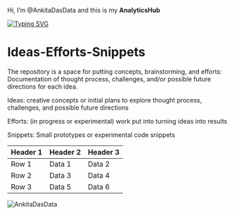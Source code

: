Hi, I’m @AnkitaDasData and this is my **AnalyticsHub**

[![Typing SVG](https://readme-typing-svg.demolab.com/?lines=This+is+a+repository+of+Projetcs;Analytics+Hub)](https://git.io/typing-svg)

# Ideas-Efforts-Snippets
The repository is a space for putting concepts, brainstorming, and efforts:
Documentation of thought process, challenges, and/or possible future directions for each idea.

Ideas: 
creative concepts or initial plans to explore
thought process, challenges, and possible future directions

Efforts: (in progress or experimental)
work put into turning ideas into results

Snippets:
Small prototypes or experimental code snippets





| Header 1 | Header 2 | Header 3 |
|----------|----------|----------|
| Row 1    | Data 1   | Data 2   |
| Row 2    | Data 3   | Data 4   |
| Row 3    | Data 5   | Data 6   |


<p align="left"> <img src="https://komarev.com/ghpvc/?username=AnkitaDasData&label=Profile%20views&color=lightgrey&style=flat" alt="AnkitaDasData" /> </p>

